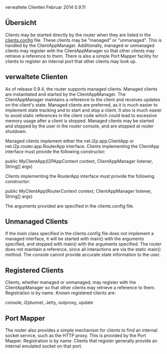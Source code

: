  verwaltete
Clienten Februar 2014
0.9.11 

## Übersicht

Clients may be started directly by the router when they are listed in
the [clients.config]() file. These clients
may be \"managed\" or \"unmanaged\". This is handled by the
ClientAppManager. Additionally, managed or unmanaged clients may
register with the ClientAppManager so that other clients may retrieve a
reference to them. There is also a simple Port Mapper facility for
clients to register an internal port that other clients may look up.

## verwaltete Clienten

As of release 0.9.4, the router supports managed clients. Managed
clients are instantiated and started by the ClientAppManager. The
ClientAppManager maintains a reference to the client and receives
updates on the client\'s state. Managed clients are preferred, as it is
much easier to implement state tracking and to start and stop a client.
It also is much easier to avoid static references in the client code
which could lead to excessive memory usage after a client is stopped.
Managed clients may be started and stopped by the user in the router
console, and are stopped at router shutdown.

Managed clients implement either the net.i2p.app.ClientApp or
net.i2p.router.app.RouterApp interface. Clients implementing the
ClientApp interface must provide the following constructor:

 public MyClientApp(I2PAppContext context, ClientAppManager listener, String[] args)

Clients implementing the RouterApp interface must provide the following
constructor:

 public MyClientApp(RouterContext context, ClientAppManager listener, String[] args)

The arguments provided are specified in the clients.config file.

## Unmanaged Clients

If the main class specified in the clients.config file does not
implement a managed interface, it will be started with main() with the
arguments specified, and stopped with main() with the arguments
specified. The router does not maintain a reference, since all
interactions are via the static main() method. The console cannot
provide accurate state information to the user.

## Registered Clients

Clients, whether managed or unmanaged, may register with the
ClientAppManager so that other clients may retrieve a reference to them.
Registration is by name. Known registered clients are:

 console, i2ptunnel, Jetty, outproxy, update

## Port Mapper

The router also provides a simple mechanism for clients to find an
internal socket service, such as the HTTP proxy. This is provided by the
Port Mapper. Registration is by name. Clients that register generally
provide an internal emulated socket on that port.



